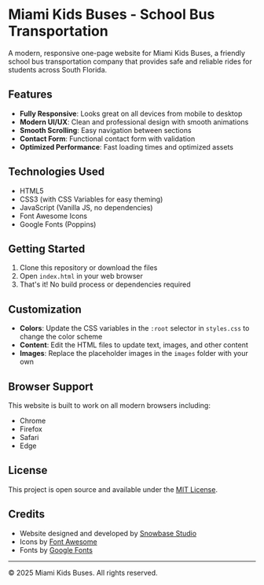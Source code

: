 # Miami Kids Buses - School Bus Transportation

A modern, responsive one-page website for Miami Kids Buses, a friendly school bus transportation company that provides safe and reliable rides for students across South Florida.

## Features

- **Fully Responsive**: Looks great on all devices from mobile to desktop
- **Modern UI/UX**: Clean and professional design with smooth animations
- **Smooth Scrolling**: Easy navigation between sections
- **Contact Form**: Functional contact form with validation
- **Optimized Performance**: Fast loading times and optimized assets

## Technologies Used

- HTML5
- CSS3 (with CSS Variables for easy theming)
- JavaScript (Vanilla JS, no dependencies)
- Font Awesome Icons
- Google Fonts (Poppins)

## Getting Started

1. Clone this repository or download the files
2. Open `index.html` in your web browser
3. That's it! No build process or dependencies required

## Customization

- **Colors**: Update the CSS variables in the `:root` selector in `styles.css` to change the color scheme
- **Content**: Edit the HTML files to update text, images, and other content
- **Images**: Replace the placeholder images in the `images` folder with your own

## Browser Support

This website is built to work on all modern browsers including:
- Chrome
- Firefox
- Safari
- Edge

## License

This project is open source and available under the [MIT License](LICENSE).

## Credits

- Website designed and developed by [Snowbase Studio](https://snowbasestudio.com)
- Icons by [Font Awesome](https://fontawesome.com)
- Fonts by [Google Fonts](https://fonts.google.com)

---

© 2025 Miami Kids Buses. All rights reserved.
